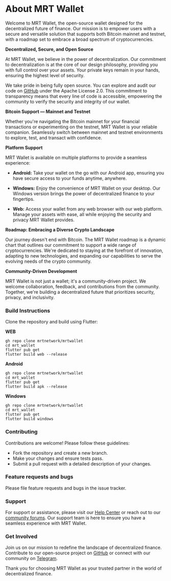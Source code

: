 # About MRT Wallet

Welcome to MRT Wallet, the open-source wallet designed for the decentralized future of finance. Our mission is to empower users with a secure and versatile solution that supports both Bitcoin mainnet and testnet, with a roadmap set to embrace a broad spectrum of cryptocurrencies.

**Decentralized, Secure, and Open Source**

At MRT Wallet, we believe in the power of decentralization. Our commitment to decentralization is at the core of our design philosophy, providing you with full control over your assets. Your private keys remain in your hands, ensuring the highest level of security.

We take pride in being fully open source. You can explore and audit our code on [GitHub](https://github.com/mrtnetwork/mrtwallet) under the Apache License 2.0. This commitment to transparency means that every line of code is accessible, empowering the community to verify the security and integrity of our wallet.

**Bitcoin Support — Mainnet and Testnet**

Whether you're navigating the Bitcoin mainnet for your financial transactions or experimenting on the testnet, MRT Wallet is your reliable companion. Seamlessly switch between mainnet and testnet environments to explore, test, and transact with confidence.

**Platform Support**

MRT Wallet is available on multiple platforms to provide a seamless experience:

- **Android:** Take your wallet on the go with our Android app, ensuring you have secure access to your funds anytime, anywhere.

- **Windows:** Enjoy the convenience of MRT Wallet on your desktop. Our Windows version brings the power of decentralized finance to your fingertips.

- **Web:** Access your wallet from any web browser with our web platform. Manage your assets with ease, all while enjoying the security and privacy MRT Wallet provides.

**Roadmap: Embracing a Diverse Crypto Landscape**

Our journey doesn't end with Bitcoin. The MRT Wallet roadmap is a dynamic chart that outlines our commitment to support a wide range of cryptocurrencies. We're dedicated to staying at the forefront of innovation, adapting to new technologies, and expanding our capabilities to serve the evolving needs of the crypto community.

**Community-Driven Development**

MRT Wallet is not just a wallet; it's a community-driven project. We welcome collaboration, feedback, and contributions from the community. Together, we're building a decentralized future that prioritizes security, privacy, and inclusivity.

### Build Instructions

Clone the repository and build using Flutter:

**WEB**
```
gh repo clone mrtnetwork/mrtwallet
cd mrt_wallet
flutter pub get
flutter build web --release
```

**Android**
```
gh repo clone mrtnetwork/mrtwallet
cd mrt_wallet
flutter pub get
flutter build apk --release
```

**Windows**
```
gh repo clone mrtnetwork/mrtwallet
cd mrt_wallet
flutter pub get
flutter build windows
```


### Contributing

Contributions are welcome! Please follow these guidelines:
 - Fork the repository and create a new branch.
 - Make your changes and ensure tests pass.
 - Submit a pull request with a detailed description of your changes.

### Feature requests and bugs 

Please file feature requests and bugs in the issue tracker.

### Support

For support or assistance, please visit our [Help Center](https://github.com/mrtnetwork/mrtwallet) or reach out to our [community forums](https://github.com/mrtnetwork/mrtwallet). Our support team is here to ensure you have a seamless experience with MRT Wallet.

### Get Involved

Join us on our mission to redefine the landscape of decentralized finance. Contribute to our open-source project on [GitHub](https://github.com/mrtnetwork/mrtwallet) or connect with our community on [Telegram](https://t.me/blockchain_web3_solidity).

Thank you for choosing MRT Wallet as your trusted partner in the world of decentralized finance.
